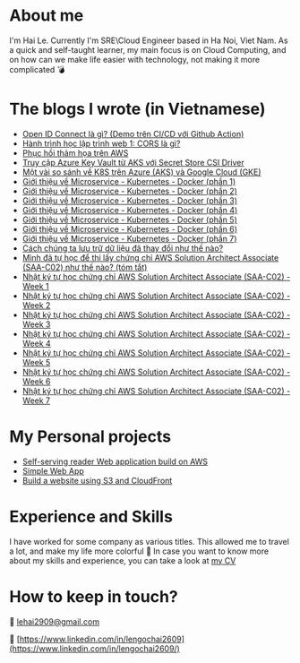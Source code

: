 

# About me

I'm Hai Le. Currently I'm SRE\Cloud Engineer based in Ha Noi, Viet Nam. As a quick and self-taught learner, my main focus is on Cloud Computing, and on how can we make life easier with technology, not making it more complicated 	:bomb:


# The blogs I wrote (in Vietnamese)
- [Open ID Connect là gì? (Demo trên CI/CD với Github Action)](https://lehai2909.github.io/blogs/openid-connect-aws-github-action.html)
- [Hành trình học lập trình web 1: CORS là gì?](https://lehai2909.github.io/blogs/cors-aws-api-gateway.html)
- [Phục hồi thảm họa trên AWS](https://lehai2909.github.io/blogs/disaster-recovery-aws.html)
- [Truy cập Azure Key Vault từ AKS với Secret Store CSI Driver](https://lehai2909.github.io/blogs/aks-key-vault-csi-driver.html)
- [Một vài so sánh về K8S trên Azure (AKS) và Google Cloud (GKE)](https://lehai2909.github.io/blogs/aks-gke-some-point-to-compare.html)
- [Giới thiệu về Microservice - Kubernetes - Docker (phần 1)](https://lehai2909.github.io/blogs/microservice-kubernetes-docker-p1.html)
- [Giới thiệu về Microservice - Kubernetes - Docker (phần 2)](https://lehai2909.github.io/blogs/microservice-kubernetes-docker-p2.html)
- [Giới thiệu về Microservice - Kubernetes - Docker (phần 3)](https://lehai2909.github.io/blogs/microservice-kubernetes-docker-p3.html)
- [Giới thiệu về Microservice - Kubernetes - Docker (phần 4)](https://lehai2909.github.io/blogs/microservice-kubernetes-docker-p4.html)
- [Giới thiệu về Microservice - Kubernetes - Docker (phần 5)](https://lehai2909.github.io/blogs/microservice-kubernetes-docker-p5.html)
- [Giới thiệu về Microservice - Kubernetes - Docker (phần 6)](https://lehai2909.github.io/blogs/microservice-kubernetes-docker-p6.html)
- [Giới thiệu về Microservice - Kubernetes - Docker (phần 7)](https://lehai2909.github.io/blogs/microservice-kubernetes-docker-p7.html)
- [Cách chúng ta lưu trữ dữ liệu đã thay đổi như thế nào?](https://lehai2909.github.io/blogs/from-data-to-bigdata.html)
- [Mình đã tự học để thi lấy chứng chỉ AWS Solution Architect Associate (SAA-C02) như thế nào? (tóm tắt)](https://lehai2909.github.io/blogs/How-I-pass-AWS-SAA-overview.html)
- [Nhật ký tự học chứng chỉ AWS Solution Architect Associate (SAA-C02) - Week 1](https://lehai2909.github.io/blogs/Solution-Architecture-Associate-week1.html)
- [Nhật ký tự học chứng chỉ AWS Solution Architect Associate (SAA-C02) - Week 2](https://lehai2909.github.io/blogs/Solution-Architecture-Associate-week2.html)
- [Nhật ký tự học chứng chỉ AWS Solution Architect Associate (SAA-C02) - Week 3](https://lehai2909.github.io/blogs/Solution-Architecture-Associate-week3.html)
- [Nhật ký tự học chứng chỉ AWS Solution Architect Associate (SAA-C02) - Week 4](https://lehai2909.github.io/blogs/Solution-Architecture-Associate-week4.html)
- [Nhật ký tự học chứng chỉ AWS Solution Architect Associate (SAA-C02) - Week 5](https://lehai2909.github.io/blogs/Solution-Architecture-Associate-week5.html)
- [Nhật ký tự học chứng chỉ AWS Solution Architect Associate (SAA-C02) - Week 6](https://lehai2909.github.io/blogs/Solution-Architecture-Associate-week6.html)
- [Nhật ký tự học chứng chỉ AWS Solution Architect Associate (SAA-C02) - Week 7](https://lehai2909.github.io/blogs/Solution-Architecture-Associate-week7.html)


# My Personal projects

- [Self-serving reader Web application build on AWS](https://gitlab.com/leensea96/devops-cicd-aws)
- [Simple Web App](https://github.com/lehai2909/Simple-web-AWS-Terraform)
- [Build a website using S3 and CloudFront](https://gitlab.com/leensea96/web-app-s3)


# Experience and Skills

I have worked for some company as various titles. This allowed me to travel a lot, and make my life more colorful :rainbow:
In case you want to know more about my skills and experience, you can take a look at [my CV](https://drive.google.com/file/d/1nnahyZN_fPvJa6ybpca0deVweGcj0-PK/view?usp=sharing)
# How to keep in touch?
:email: lehai2909@gmail.com

:link: [https://www.linkedin.com/in/lengochai2609](https://www.linkedin.com/in/lengochai2609/)


